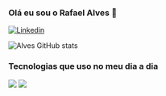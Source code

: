 ### Olá eu sou o Rafael Alves 👋

[![Linkedin](https://img.shields.io/badge/LinkedIn-0077B5?style=for-the-badge&logo=linkedin&logoColor=white)](https://www.linkedin.com/in/rafaelalvesd/)

![Alves GitHub stats](https://github-readme-stats.vercel.app/api?username=rafadiasdev&show_icons=true&theme=transparent)

### Tecnologias que uso no meu dia a dia

<img src = "[https://img.shields.io/badge/Kotlin-0095D5?&style=for-the-badge&logo=kotlin&logoColor=white](https://img.shields.io/badge/Android-3DDC84?style=for-the-badge&logo=android&logoColor=white
)" />
<img src = "https://img.shields.io/badge/Kotlin-0095D5?&style=for-the-badge&logo=kotlin&logoColor=white" />
